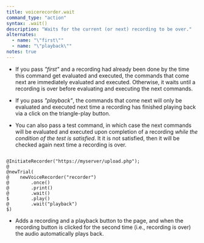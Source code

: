 ```yaml
---
title: voicerecorder.wait
command_type: "action"
syntax: .wait()
description: "Waits for the current (or next) recording to be over."
alternates:
  - name: "\"first\""
  - name: "\"playback\""
notes: true
---
```


+ If you pass *"first"* and a recording had already been done by the time this command get evaluated and executed, the commands that come next are immediately evaluated and executed. Otherwise, it waits until a recording is over before evaluating and executing the next commands.

+ If you pass *"playback"*, the commands that come next will only be evaluated and executed next time a recording has finished playing back via a click on the triangle-play button.

+ You can also pass a test command, in which case the next commands will be evaluated and executed upon completion of a recording *while the condition of the test is satisfied*. It it is not satisfied, then it will be checked again next time a recording is over.

<!--more-->

<pre><code class="language-diff-javascript diff-highlight try-data">
@InitiateRecorder("https://myserver/upload.php");
@
@newTrial(
@    newVoiceRecorder("recorder")
@        .once()
@        .print()
@        .wait()
$        .play()
@        .wait("playback")
$)
</code></pre>

+ Adds a recording and a playback button to the page, and when the recording button is clicked for the second time (i.e., recording is over) the audio automatically plays back.		
